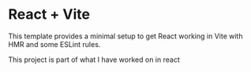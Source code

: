 # React + Vite

This template provides a minimal setup to get React working in Vite with HMR and some ESLint rules.

This project is part of what I have worked on in react
